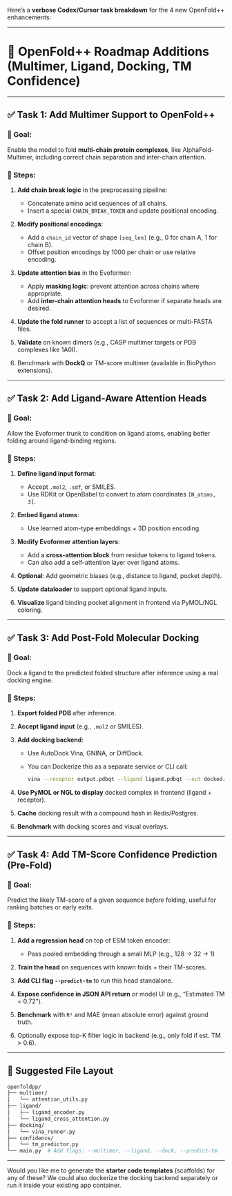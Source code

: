 Here’s a **verbose Codex/Cursor task breakdown** for the 4 new OpenFold++ enhancements:

---

# 🧬 OpenFold++ Roadmap Additions (Multimer, Ligand, Docking, TM Confidence)

---

## ✅ Task 1: Add **Multimer Support** to OpenFold++

### 🧠 Goal:

Enable the model to fold **multi-chain protein complexes**, like AlphaFold-Multimer, including correct chain separation and inter-chain attention.

### 🔧 Steps:

1. **Add chain break logic** in the preprocessing pipeline:

   * Concatenate amino acid sequences of all chains.
   * Insert a special `CHAIN_BREAK_TOKEN` and update positional encoding.

2. **Modify positional encodings**:

   * Add a `chain_id` vector of shape `[seq_len]` (e.g., 0 for chain A, 1 for chain B).
   * Offset position encodings by 1000 per chain or use relative encoding.

3. **Update attention bias** in the Evoformer:

   * Apply **masking logic**: prevent attention across chains where appropriate.
   * Add **inter-chain attention heads** to Evoformer if separate heads are desired.

4. **Update the fold runner** to accept a list of sequences or multi-FASTA files.

5. **Validate** on known dimers (e.g., CASP multimer targets or PDB complexes like 1A0I).

6. Benchmark with **DockQ** or TM-score multimer (available in BioPython extensions).

---

## ✅ Task 2: Add **Ligand-Aware Attention Heads**

### 🧠 Goal:

Allow the Evoformer trunk to condition on ligand atoms, enabling better folding around ligand-binding regions.

### 🔧 Steps:

1. **Define ligand input format**:

   * Accept `.mol2`, `.sdf`, or SMILES.
   * Use RDKit or OpenBabel to convert to atom coordinates `[N_atoms, 3]`.

2. **Embed ligand atoms**:

   * Use learned atom-type embeddings + 3D position encoding.

3. **Modify Evoformer attention layers**:

   * Add a **cross-attention block** from residue tokens to ligand tokens.
   * Can also add a self-attention layer over ligand atoms.

4. **Optional**: Add geometric biases (e.g., distance to ligand, pocket depth).

5. **Update dataloader** to support optional ligand inputs.

6. **Visualize** ligand binding pocket alignment in frontend via PyMOL/NGL coloring.

---

## ✅ Task 3: Add **Post-Fold Molecular Docking**

### 🧠 Goal:

Dock a ligand to the predicted folded structure after inference using a real docking engine.

### 🔧 Steps:

1. **Export folded PDB** after inference.

2. **Accept ligand input** (e.g., `.mol2` or SMILES).

3. **Add docking backend**:

   * Use AutoDock Vina, GNINA, or DiffDock.
   * You can Dockerize this as a separate service or CLI call:

     ```bash
     vina --receptor output.pdbqt --ligand ligand.pdbqt --out docked.pdbqt
     ```

4. **Use PyMOL or NGL to display** docked complex in frontend (ligand + receptor).

5. **Cache** docking result with a compound hash in Redis/Postgres.

6. **Benchmark** with docking scores and visual overlays.

---

## ✅ Task 4: Add **TM-Score Confidence Prediction (Pre-Fold)**

### 🧠 Goal:

Predict the likely TM-score of a given sequence *before* folding, useful for ranking batches or early exits.

### 🔧 Steps:

1. **Add a regression head** on top of ESM token encoder:

   * Pass pooled embedding through a small MLP (e.g., 128 → 32 → 1)

2. **Train the head** on sequences with known folds + their TM-scores.

3. **Add CLI flag `--predict-tm`** to run this head standalone.

4. **Expose confidence in JSON API return** or model UI (e.g., “Estimated TM = 0.72”).

5. **Benchmark** with `R²` and MAE (mean absolute error) against ground truth.

6. Optionally expose top-K filter logic in backend (e.g., only fold if est. TM > 0.6).

---

## 🧰 Suggested File Layout

```bash
openfoldpp/
├── multimer/
│   └── attention_utils.py
├── ligand/
│   ├── ligand_encoder.py
│   └── ligand_cross_attention.py
├── docking/
│   └── vina_runner.py
├── confidence/
│   └── tm_predictor.py
└── main.py  # Add flags: --multimer, --ligand, --dock, --predict-tm
```

---

Would you like me to generate the **starter code templates** (scaffolds) for any of these?
We could also dockerize the docking backend separately or run it inside your existing app container.

